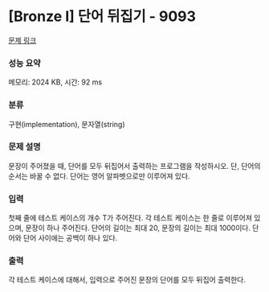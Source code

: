 # [Bronze I] 단어 뒤집기 - 9093 

[문제 링크](https://www.acmicpc.net/problem/9093) 

### 성능 요약

메모리: 2024 KB, 시간: 92 ms

### 분류

구현(implementation), 문자열(string)

### 문제 설명

<p>문장이 주어졌을 때, 단어를 모두 뒤집어서 출력하는 프로그램을 작성하시오. 단, 단어의 순서는 바꿀 수 없다. 단어는 영어 알파벳으로만 이루어져 있다.</p>

### 입력 

 <p>첫째 줄에 테스트 케이스의 개수 T가 주어진다. 각 테스트 케이스는 한 줄로 이루어져 있으며, 문장이 하나 주어진다. 단어의 길이는 최대 20, 문장의 길이는 최대 1000이다. 단어와 단어 사이에는 공백이 하나 있다.</p>

### 출력 

 <p>각 테스트 케이스에 대해서, 입력으로 주어진 문장의 단어를 모두 뒤집어 출력한다.</p>


